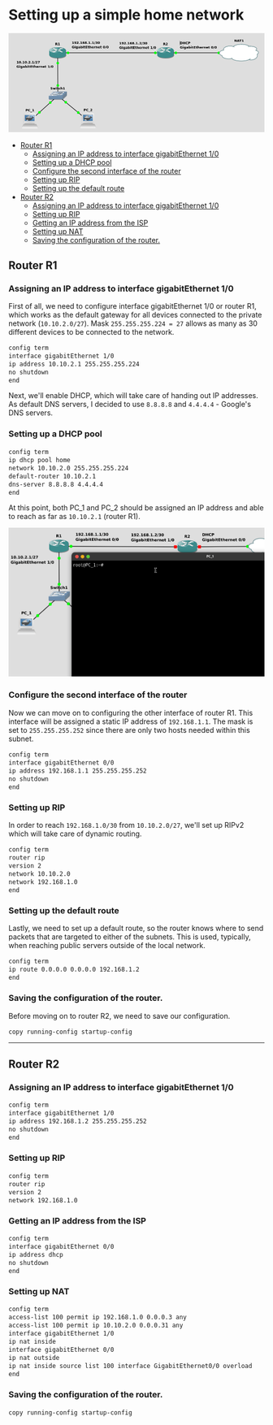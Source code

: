 # Setting up a simple home network

<img src="img/01.png">

- [Router R1](#router-r1)
  * [Assigning an IP address to interface gigabitEthernet 1/0](#assigning-an-ip-address-to-interface-gigabitethernet-1-0)
  * [Setting up a DHCP pool](#setting-up-a-dhcp-pool)
  * [Configure the second interface of the router](#configure-the-second-interface-of-the-router)
  * [Setting up RIP](#setting-up-rip)
  * [Setting up the default route](#setting-up-the-default-route)
- [Router R2](#router-r2)
  * [Assigning an IP address to interface gigabitEthernet 1/0](#assigning-an-ip-address-to-interface-gigabitethernet-1-0-1)
  * [Setting up RIP](#setting-up-rip-1)
  * [Getting an IP address from the ISP](#getting-an-ip-address-from-the-isp)
  * [Setting up NAT](#setting-up-nat)
  * [Saving the configuration of the router.](#saving-the-configuration-of-the-router)

## Router R1

### Assigning an IP address to interface gigabitEthernet 1/0

First of all, we need to configure interface gigabitEthernet 1/0 or router R1, which works as the default gateway for all devices connected to the private network (`10.10.2.0/27`). Mask `255.255.255.224 = 27` allows as many as 30 different devices to be connected to the network.

```
config term
interface gigabitEthernet 1/0
ip address 10.10.2.1 255.255.255.224
no shutdown
end
```

Next, we'll enable DHCP, which will take care of handing out IP addresses. As default DNS servers, I decided to use `8.8.8.8` and `4.4.4.4` - Google's DNS servers.
### Setting up a DHCP pool


```
config term
ip dhcp pool home
network 10.10.2.0 255.255.255.224
default-router 10.10.2.1
dns-server 8.8.8.8 4.4.4.4
end
```

At this point, both PC_1 and PC_2 should be assigned an IP address and able to reach as far as `10.10.2.1` (router R1).

<img src="img/02.gif">

### Configure the second interface of the router

Now we can move on to configuring the other interface of router R1. This interface will be assigned a static IP address of `192.168.1.1`. The mask is set to `255.255.255.252` since there are only two hosts needed within this subnet.

```
config term
interface gigabitEthernet 0/0
ip address 192.168.1.1 255.255.255.252
no shutdown
end
```

### Setting up RIP

In order to reach `192.168.1.0/30` from `10.10.2.0/27`, we'll set up RIPv2 which will take care of dynamic routing.

```
config term
router rip
version 2
network 10.10.2.0
network 192.168.1.0
end
```

### Setting up the default route

Lastly, we need to set up a default route, so the router knows where to send packets that are targeted to either of the subnets. This is used, typically, when reaching public servers outside of the local network. 

```
config term
ip route 0.0.0.0 0.0.0.0 192.168.1.2
end
```

### Saving the configuration of the router.

Before moving on to router R2, we need to save our configuration.

```
copy running-config startup-config
```

---

## Router R2

### Assigning an IP address to interface gigabitEthernet 1/0


```
config term
interface gigabitEthernet 1/0
ip address 192.168.1.2 255.255.255.252
no shutdown
end
```
### Setting up RIP


```
config term
router rip
version 2
network 192.168.1.0
```

### Getting an IP address from the ISP

```
config term
interface gigabitEthernet 0/0
ip address dhcp
no shutdown
end
```

### Setting up NAT

```
config term
access-list 100 permit ip 192.168.1.0 0.0.0.3 any
access-list 100 permit ip 10.10.2.0 0.0.0.31 any
interface gigabitEthernet 1/0
ip nat inside
interface gigabitEthernet 0/0
ip nat outside
ip nat inside source list 100 interface GigabitEthernet0/0 overload
end
```

### Saving the configuration of the router.

```
copy running-config startup-config
```
